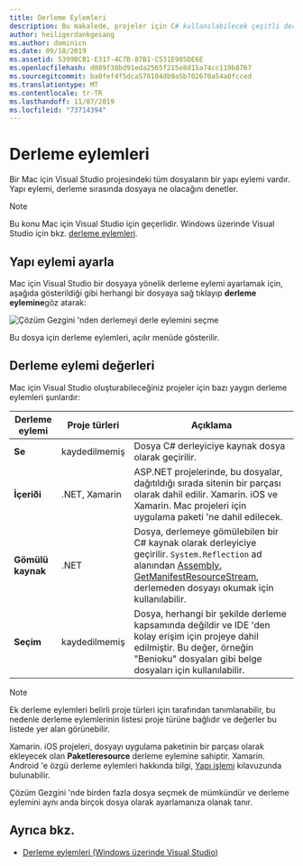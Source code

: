 ```yaml
---
title: Derleme Eylemleri
description: Bu makalede, projeler için C# kullanılabilecek çeşitli derleme eylemleri açıklanmaktadır
author: heiligerdankgesang
ms.author: dominicn
ms.date: 09/18/2019
ms.assetid: 5399BCB1-E317-4C7B-87B1-C531E985DE6E
ms.openlocfilehash: d089f38bd91eda2565f215e8d15a74cc119b8767
ms.sourcegitcommit: ba0fef4f5dca576104db9a5b702670a54a0fcced
ms.translationtype: MT
ms.contentlocale: tr-TR
ms.lasthandoff: 11/07/2019
ms.locfileid: "73714394"
---
```

# <a name="build-actions"></a>Derleme eylemleri

Bir Mac için Visual Studio projesindeki tüm dosyaların bir yapı eylemi vardır. Yapı eylemi, derleme sırasında dosyaya ne olacağını denetler. 

>[!NOTE]
>Bu konu Mac için Visual Studio için geçerlidir. Windows üzerinde Visual Studio için bkz. [derleme eylemleri](/visualstudio/ide/build-actions).

## <a name="set-a-build-action"></a>Yapı eylemi ayarla

Mac için Visual Studio bir dosyaya yönelik derleme eylemi ayarlamak için, aşağıda gösterildiği gibi herhangi bir dosyaya sağ tıklayıp **derleme eylemine**göz atarak:

![Çözüm Gezgini 'nden derlemeyi derle eylemini seçme](media/projects-and-solutions-image1.png)

Bu dosya için derleme eylemleri, açılır menüde gösterilir. 

## <a name="build-action-values"></a>Derleme eylemi değerleri

Mac için Visual Studio oluşturabileceğiniz projeler için bazı yaygın derleme eylemleri şunlardır:

|Derleme eylemi | Proje türleri | Açıklama |
|--|--|--|
| **Se** | kaydedilmemiş | Dosya C# derleyiciye kaynak dosya olarak geçirilir.|
| **İçeriði** | .NET, Xamarin | ASP.NET projelerinde, bu dosyalar, dağıtıldığı sırada sitenin bir parçası olarak dahil edilir. Xamarin. iOS ve Xamarin. Mac projeleri için uygulama paketi 'ne dahil edilecek.|
| **Gömülü kaynak** | .NET | Dosya, derlemeye gömülebilen bir C# kaynak olarak derleyiciye geçirilir. `System.Reflection` ad alanından [Assembly. GetManifestResourceStream](/dotnet/api/system.reflection.assembly.getmanifestresourcestream), derlemeden dosyayı okumak için kullanılabilir.|
| **Seçim** | kaydedilmemiş | Dosya, herhangi bir şekilde derleme kapsamında değildir ve IDE 'den kolay erişim için projeye dahil edilmiştir. Bu değer, örneğin "Benioku" dosyaları gibi belge dosyaları için kullanılabilir.|

> [!NOTE]
> Ek derleme eylemleri belirli proje türleri için tarafından tanımlanabilir, bu nedenle derleme eylemlerinin listesi proje türüne bağlıdır ve değerler bu listede yer alan görünebilir.  

Xamarin. iOS projeleri, dosyayı uygulama paketinin bir parçası olarak ekleyecek olan **Paketleresource** derleme eylemine sahiptir. Xamarin. Android 'e özgü derleme eylemleri hakkında bilgi, [Yapı işlemi](/xamarin/android/deploy-test/building-apps/build-process#Build_Actions) kılavuzunda bulunabilir.

Çözüm Gezgini 'nde birden fazla dosya seçmek de mümkündür ve derleme eylemini aynı anda birçok dosya olarak ayarlamanıza olanak tanır.

## <a name="see-also"></a>Ayrıca bkz.

- [Derleme eylemleri (Windows üzerinde Visual Studio)](/visualstudio/ide/build-actions)